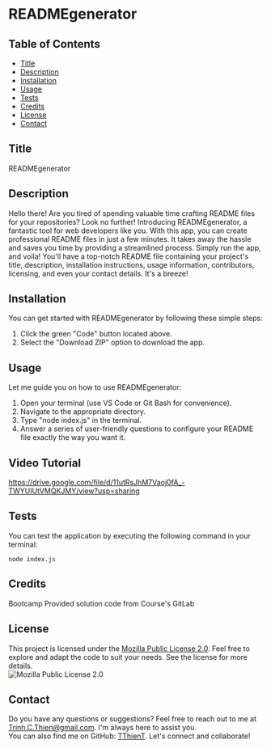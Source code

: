 # READMEgenerator

## Table of Contents
* [Title](#title)
* [Description](#description)
* [Installation](#installation)
* [Usage](#usage)
* [Tests](#tests)
* [Credits](#credits)
* [License](#license)
* [Contact](#contact)

## Title
READMEgenerator

## Description
Hello there! Are you tired of spending valuable time crafting README files for your repositories? Look no further! Introducing READMEgenerator, a fantastic tool for web developers like you. With this app, you can create professional README files in just a few minutes. It takes away the hassle and saves you time by providing a streamlined process. Simply run the app, and voila! You'll have a top-notch README file containing your project's title, description, installation instructions, usage information, contributors, licensing, and even your contact details. It's a breeze!

## Installation
You can get started with READMEgenerator by following these simple steps:
1. Click the green "Code" button located above.
2. Select the "Download ZIP" option to download the app.

## Usage
Let me guide you on how to use READMEgenerator:
1. Open your terminal (use VS Code or Git Bash for convenience).
2. Navigate to the appropriate directory.
3. Type "node index.js" in the terminal.
4. Answer a series of user-friendly questions to configure your README file exactly the way you want it.

## Video Tutorial
https://drive.google.com/file/d/11utRsJhM7Vaoj0fA_-TWYUIUtVMQKJMY/view?usp=sharing

## Tests
You can test the application by executing the following command in your terminal:
```
node index.js
```

## Credits
Bootcamp Provided solution code from Course's GitLab

## License
This project is licensed under the [Mozilla Public License 2.0](https://opensource.org/licenses/MPL-2.0). Feel free to explore and adapt the code to suit your needs. See the license for more details.  
![Mozilla Public License 2.0](https://img.shields.io/badge/License-MPL%202.0-brightgreen.svg)

## Contact
Do you have any questions or suggestions? Feel free to reach out to me at Trinh.C.Thien@gmail.com. I'm always here to assist you.  
You can also find me on GitHub: [TThienT](https://github.com/TThienT). Let's connect and collaborate!

